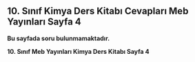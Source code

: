 ## 10. Sınıf Kimya Ders Kitabı Cevapları Meb Yayınları Sayfa 4

**Bu sayfada soru bulunmamaktadır.**

**10. Sınıf Meb Yayınları Kimya Ders Kitabı Sayfa 4**